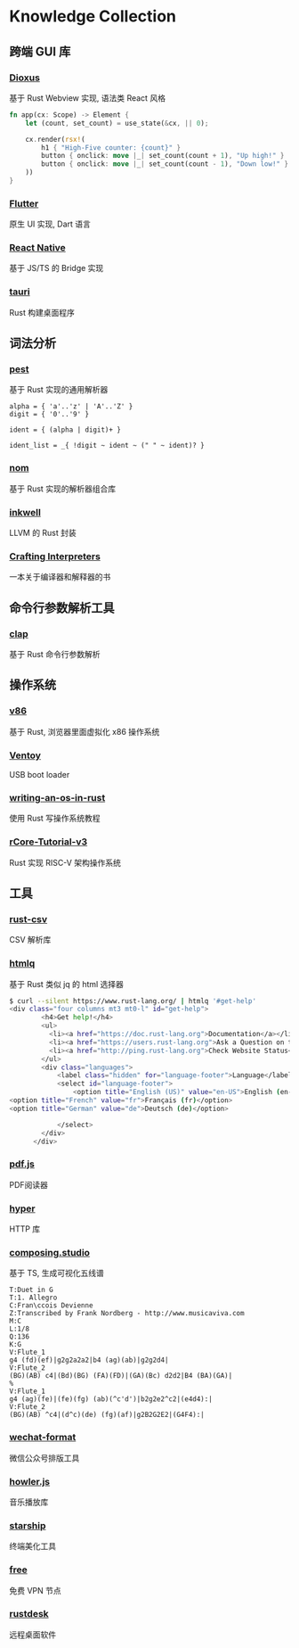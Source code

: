 # Knowledge Collection

## 跨端 GUI 库

### [Dioxus](https://dioxuslabs.com/)
基于 Rust Webview 实现, 语法类 React 风格
```rust
fn app(cx: Scope) -> Element {
    let (count, set_count) = use_state(&cx, || 0);

    cx.render(rsx!(
        h1 { "High-Five counter: {count}" }
        button { onclick: move |_| set_count(count + 1), "Up high!" }
        button { onclick: move |_| set_count(count - 1), "Down low!" }
    ))
}
```

### [Flutter](https://flutter.dev/)
原生 UI 实现, Dart 语言

### [React Native](https://reactnative.dev/)
基于 JS/TS 的 Bridge 实现

### [tauri](https://github.com/tauri-apps/tauri)
Rust 构建桌面程序

## 词法分析

### [pest](https://pest.rs/)
基于 Rust 实现的通用解析器
```pest
alpha = { 'a'..'z' | 'A'..'Z' }
digit = { '0'..'9' }

ident = { (alpha | digit)+ }

ident_list = _{ !digit ~ ident ~ (" " ~ ident)? }
```

### [nom](https://github.com/Geal/nom)
基于 Rust 实现的解析器组合库

### [inkwell](https://github.com/TheDan64/inkwell)
LLVM 的 Rust 封装

### [Crafting Interpreters](http://craftinginterpreters.com/)
一本关于编译器和解释器的书

## 命令行参数解析工具

### [clap](https://github.com/clap-rs/clap)
基于 Rust 命令行参数解析

## 操作系统

### [v86](https://github.com/copy/v86)
基于 Rust, 浏览器里面虚拟化 x86 操作系统

### [Ventoy](https://github.com/ventoy/Ventoy)
USB boot loader

### [writing-an-os-in-rust](https://github.com/rustcc/writing-an-os-in-rust)
使用 Rust 写操作系统教程

### [rCore-Tutorial-v3](https://github.com/rcore-os/rCore-Tutorial-v3)
Rust 实现 RISC-V 架构操作系统

## 工具

### [rust-csv](https://github.com/BurntSushi/rust-csv)
CSV 解析库

### [htmlq](https://github.com/mgdm/htmlq)
基于 Rust 类似 jq 的 html 选择器
```bash
$ curl --silent https://www.rust-lang.org/ | htmlq '#get-help'
<div class="four columns mt3 mt0-l" id="get-help">
        <h4>Get help!</h4>
        <ul>
          <li><a href="https://doc.rust-lang.org">Documentation</a></li>
          <li><a href="https://users.rust-lang.org">Ask a Question on the Users Forum</a></li>
          <li><a href="http://ping.rust-lang.org">Check Website Status</a></li>
        </ul>
        <div class="languages">
            <label class="hidden" for="language-footer">Language</label>
            <select id="language-footer">
                <option title="English (US)" value="en-US">English (en-US)</option>
<option title="French" value="fr">Français (fr)</option>
<option title="German" value="de">Deutsch (de)</option>

            </select>
        </div>
      </div>
```

### [pdf.js](https://github.com/mozilla/pdf.js)
PDF阅读器

### [hyper](https://github.com/hyperium/hyper)
HTTP 库

### [composing.studio](https://github.com/ekzhang/composing.studio)
基于 TS, 生成可视化五线谱
```
T:Duet in G
T:1. Allegro
C:Fran\ccois Devienne
Z:Transcribed by Frank Nordberg - http://www.musicaviva.com
M:C
L:1/8
Q:136
K:G
V:Flute_1
g4 (fd)(ef)|g2g2a2a2|b4 (ag)(ab)|g2g2d4|
V:Flute_2
(BG)(AB) c4|(Bd)(BG) (FA)(FD)|(GA)(Bc) d2d2|B4 (BA)(GA)|
%
V:Flute_1
g4 (ag)(fe)|(fe)(fg) (ab)(^c'd')|b2g2e2^c2|(e4d4):|
V:Flute_2
(BG)(AB) ^c4|(d^c)(de) (fg)(af)|g2B2G2E2|(G4F4):|

```
### [wechat-format](https://github.com/lyricat/wechat-format)
微信公众号排版工具

### [howler.js](https://github.com/goldfire/howler.js)
音乐播放库

### [starship](https://github.com/starship/starship)
终端美化工具

### [free](https://github.com/freefq/free)
免费 VPN 节点

### [rustdesk](https://github.com/rustdesk/rustdesk)
远程桌面软件